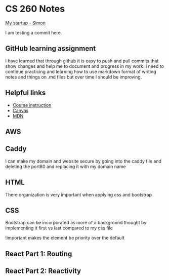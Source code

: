 # CS 260 Notes

[My startup - Simon](https://simon.cs260.click)

I am testing a commit here.

## GitHub learning assignment

I have learned that through github it is easy to push and pull commits that show changes and help me to document and progress in my work. 
I need to continue practicing and learning how to use markdown format of writing notes and things on .md files but over time I should be improving. 

## Helpful links

- [Course instruction](https://github.com/webprogramming260)
- [Canvas](https://byu.instructure.com)
- [MDN](https://developer.mozilla.org)


## AWS


## Caddy

I can make my domain and website secure by going into the caddy file and deleting the port80 and replacing it with my domain name

## HTML
There organization is very important when applying css and bootstrap

## CSS
Bootstrap can be incorporated as more of a background thought by implementing it first vs last compared to my css file

!important makes the element be priority over the default

## React Part 1: Routing


## React Part 2: Reactivity

